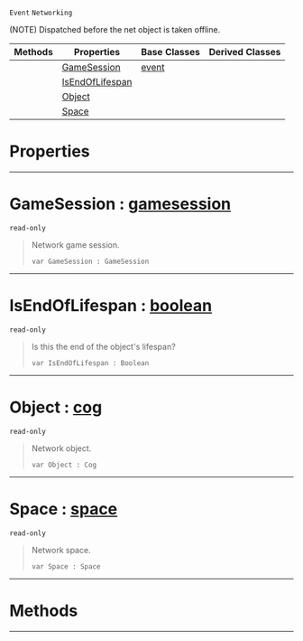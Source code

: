  `Event` `Networking`



(NOTE) Dispatched before the net object is taken offline.

|Methods|Properties|Base Classes|Derived Classes|
|---|---|---|---|
| |[ GameSession](https://github.com/zeroengineteam/ZeroDocs/blob/master/code_reference/class_reference/netobjectoffline.markdown#gamesession-zero-engine)|[event](https://github.com/zeroengineteam/ZeroDocs/blob/master/code_reference/class_reference/event.markdown)| |
| |[ IsEndOfLifespan](https://github.com/zeroengineteam/ZeroDocs/blob/master/code_reference/class_reference/netobjectoffline.markdown#isendoflifespan-zero-eng)| | |
| |[ Object](https://github.com/zeroengineteam/ZeroDocs/blob/master/code_reference/class_reference/netobjectoffline.markdown#object-zero-engine-docum)| | |
| |[ Space](https://github.com/zeroengineteam/ZeroDocs/blob/master/code_reference/class_reference/netobjectoffline.markdown#space-zero-engine-docume)| | |


 #  Properties


---  
 #  GameSession : [gamesession](https://github.com/zeroengineteam/ZeroDocs/blob/master/code_reference/class_reference/gamesession.markdown)

 `read-only`

> Network game session.
> ``` lang=cpp, name=Zilch
> var GameSession : GameSession


---  
 #  IsEndOfLifespan : [boolean](https://github.com/zeroengineteam/ZeroDocs/blob/master/code_reference/zilch_base_types/boolean.markdown)

 `read-only`

> Is this the end of the object's lifespan?
> ``` lang=cpp, name=Zilch
> var IsEndOfLifespan : Boolean


---  
 #  Object : [cog](https://github.com/zeroengineteam/ZeroDocs/blob/master/code_reference/class_reference/cog.markdown)

 `read-only`

> Network object.
> ``` lang=cpp, name=Zilch
> var Object : Cog


---  
 #  Space : [space](https://github.com/zeroengineteam/ZeroDocs/blob/master/code_reference/class_reference/space.markdown)

 `read-only`

> Network space.
> ``` lang=cpp, name=Zilch
> var Space : Space


---  
 #  Methods


---  
 

 